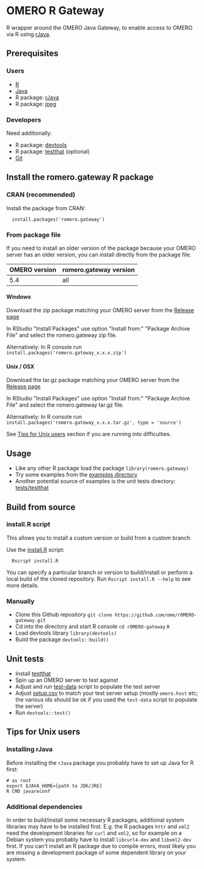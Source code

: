 # OMERO R Gateway

R wrapper around the OMERO Java Gateway, to enable access to OMERO via R using [rJava](https://cran.r-project.org/web/packages/rJava/index.html).

## Prerequisites

### Users

* [R](https://www.r-project.org/)
* [Java](http://openjdk.java.net/)
* R package: [rJava](https://cran.r-project.org/web/packages/rJava/index.html)
* R package: [jpeg](https://cran.r-project.org/web/packages/jpeg/index.html)

### Developers

Need additionally:

* R package: [devtools](https://cran.r-project.org/web/packages/devtools/index.html)
* R package: [testthat](https://cran.r-project.org/web/packages/testthat/index.html) (optional)
* [Git](https://git-scm.com/)

## Install the romero.gateway R package

### CRAN (recommended)

Install the package from CRAN:
```
  install.packages('romero.gateway')
```

### From package file

If you need to install an older version of the package because your OMERO server has an older version,
you can install directly from the package file.

OMERO version | romero.gateway version
--- | --- 
5.4 | all

#### Windows

Download the zip package matching your OMERO server from the [Release page](https://github.com/ome/rOMERO-gateway/releases)

In RStudio "Install Packages" use option "Install from:" "Package Archive File" and select the romero.gateway zip file.

Alternatively: In R console run `install.packages('romero.gateway_x.x.x.zip')`

#### Unix / OSX

Download the tar.gz package matching your OMERO server from the [Release page](https://github.com/ome/rOMERO-gateway/releases)

In RStudio "Install Packages" use option "Install from:" "Package Archive File" and select the romero.gateway tar.gz file.

Alternatively: In R console run `install.packages('romero.gateway_x.x.x.tar.gz', type = 'source')`

See [Tips for Unix users](#tips-for-unix-users) section if you are running into difficulties.

## Usage

* Like any other R package load the package ```library(romero.gateway)```
* Try some examples from the [examples directory](examples)
* Another potential source of examples is the unit tests directory: [tests/testthat](tests/testthat)

## Build from source

### install.R script

This allows you to install a custom version or build from a custom branch.

Use the [install.R](install.R) script:

```
  Rscript install.R
```

You can specify a particular branch or version to build/install or perform a local build of the cloned repository. Run `Rscript install.R --help` to see more details.

### Manually

* Clone this Github repository `git clone https://github.com/ome/rOMERO-gateway.git`
* Cd into the directory and start R console `cd rOMERO-gateway` `R`
* Load devtools library `library(devtools)`
* Build the package `devtools::build()`

## Unit tests

* Install [testthat](https://cran.r-project.org/web/packages/testthat/index.html)
* Spin up an OMERO server to test against
* Adjust and run [test-data](.omeroci/test-data) script to populate 
the test server
* Adjust [setup.csv](tests/testthat/setup.csv) to match your test server setup (mostly `omero.host` etc; the various ids should be ok if you used the `test-data` script
to populate the server)
* Run ```devtools::test()```


## Tips for Unix users

### Installing rJava

Before installing the `rJava` package you probably have to set up Java for R first:
```
# as root
export $JAVA_HOME=[path to JDK/JRE]
R CMD javareconf
```

### Additional dependencies

In order to build/install some necessary R packages, additional system libraries may
have to be installed first. E.g. the R packages `httr` and `xml2` need the development libraries for
`curl` and `xml2`, so for example on a Debian system you probably have to install `libcurl4-dev`
and `libxml2-dev` first.
If you can't install an R package due to compile errors, most likely you are missing a development 
package of some dependent library on your system.


